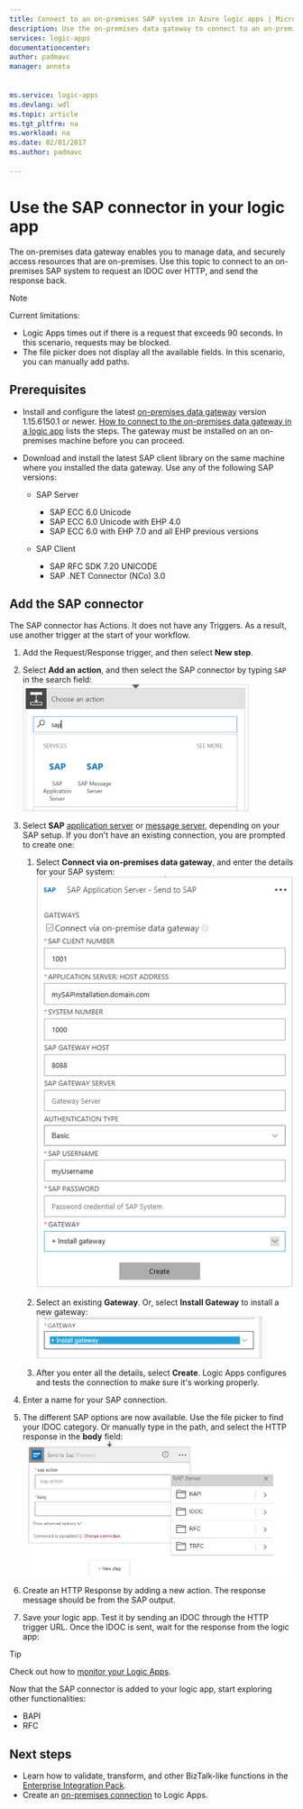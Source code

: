 ```yaml
---
title: Connect to an on-premises SAP system in Azure logic apps | Microsoft Docs
description: Use the on-premises data gateway to connect to an on-premises SAP system in your logic app workflow 
services: logic-apps
documentationcenter: 
author: padmavc
manager: anneta


ms.service: logic-apps
ms.devlang: wdl
ms.topic: article
ms.tgt_pltfrm: na
ms.workload: na
ms.date: 02/01/2017
ms.author: padmavc

---
```

# Use the SAP connector in your logic app 

The on-premises data gateway enables you to manage data, and securely access resources that are on-premises. Use this topic to connect to an on-premises SAP system to request an IDOC over HTTP, and send the response back.    

 > [!NOTE]
> Current limitations:
 > - Logic Apps times out if there is a request that exceeds 90 seconds. In this scenario, requests may be blocked. 
 > - The file picker does not display all the available fields. In this scenario, you can manually add paths.

## Prerequisites
- Install and configure the latest [on-premises data gateway](https://www.microsoft.com/download/details.aspx?id=53127) version 1.15.6150.1 or newer. [How to connect to the on-premises data gateway in a logic app](http://aka.ms/logicapps-gateway) lists the steps. The gateway must be installed on an on-premises machine before you can proceed.

- Download and install the latest SAP client library on the same machine where you installed the data gateway. Use any of the following SAP versions: 
	- SAP Server
		- SAP ECC 6.0 Unicode
		- SAP ECC 6.0 Unicode with EHP 4.0
		- SAP ECC 6.0 with EHP 7.0 and all EHP previous versions
 
	- SAP Client
		- SAP RFC SDK 7.20 UNICODE
		- SAP .NET Connector (NCo) 3.0

## Add the SAP connector

The SAP connector has Actions. It does not have any Triggers. As a result, use another trigger at the start of your workflow. 

1. Add the Request/Response trigger, and then select **New step**.
2. Select **Add an action**, and then select the SAP connector by typing `SAP` in the search field:    
 ![Select SAP Application Server or SAP Message Server](media/logic-apps-using-sap-connector/picture1.png)

3. Select **SAP** [application server](https://wiki.scn.sap.com/wiki/display/ABAP/ABAP+Application+Server) or [message server](http://help.sap.com/saphelp_nw70/helpdata/en/40/c235c15ab7468bb31599cc759179ef/frameset.htm), depending on your SAP setup. If you don't have an existing connection, you are prompted to create one: 
	1. Select **Connect via on-premises data gateway**, and enter the details for your SAP system:   
 ![Add connection string to SAP](media/logic-apps-using-sap-connector/picture2.png)  
	2. Select an existing **Gateway**. Or, select **Install Gateway** to install a new gateway:    
 ![Install a new gateway](media/logic-apps-using-sap-connector/install-gateway.png)
  
	3. After you enter all the details, select **Create**. Logic Apps configures and tests the connection to make sure it's working properly.

4. Enter a name for your SAP connection.

5. The different SAP options are now available. Use the file picker to find your IDOC category. Or manually type in the path, and select the HTTP response in the **body** field:     
 ![SAP ACTION](media/logic-apps-using-sap-connector/picture3.png)

6. Create an HTTP Response by adding a new action. The response message should be from the SAP output.

7. Save your logic app. Test it by sending an IDOC through the HTTP trigger URL. Once the IDOC is sent, wait for the response from the logic app:   

  > [!TIP]
  > Check out how to [monitor your Logic Apps](../logic-apps/logic-apps-monitor-your-logic-apps.md).

Now that the SAP connector is added to your logic app, start exploring other functionalities:

  - BAPI
  - RFC

## Next steps
- Learn how to validate, transform, and other BizTalk-like functions in the [Enterprise Integration Pack](../logic-apps/logic-apps-enterprise-integration-overview.md). 
- Create an [on-premises connection](../logic-apps/logic-apps-gateway-connection.md) to Logic Apps.
